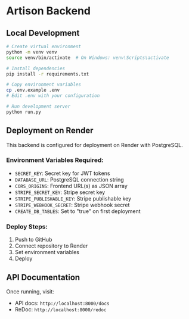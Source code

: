 # Artison Backend

## Local Development

```bash
# Create virtual environment
python -m venv venv
source venv/bin/activate  # On Windows: venv\Scripts\activate

# Install dependencies
pip install -r requirements.txt

# Copy environment variables
cp .env.example .env
# Edit .env with your configuration

# Run development server
python run.py
```

## Deployment on Render

This backend is configured for deployment on Render with PostgreSQL.

### Environment Variables Required:

- `SECRET_KEY`: Secret key for JWT tokens
- `DATABASE_URL`: PostgreSQL connection string
- `CORS_ORIGINS`: Frontend URL(s) as JSON array
- `STRIPE_SECRET_KEY`: Stripe secret key
- `STRIPE_PUBLISHABLE_KEY`: Stripe publishable key
- `STRIPE_WEBHOOK_SECRET`: Stripe webhook secret
- `CREATE_DB_TABLES`: Set to "true" on first deployment

### Deploy Steps:

1. Push to GitHub
2. Connect repository to Render
3. Set environment variables
4. Deploy

## API Documentation

Once running, visit:
- API docs: `http://localhost:8000/docs`
- ReDoc: `http://localhost:8000/redoc`
